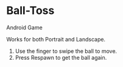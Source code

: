 # Ball-Toss
Android Game

  Works for both Portrait and Landscape.
  1) Use the finger to swipe the ball to move.
  2) Press Respawn to get the ball again.
